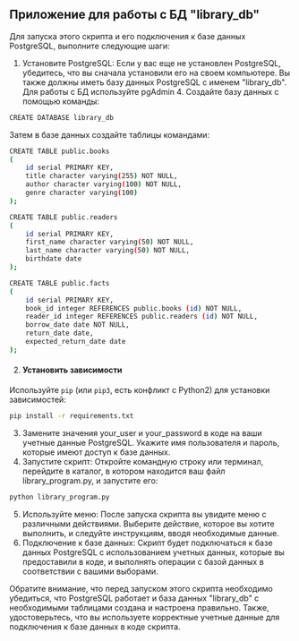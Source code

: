 ## Приложение для работы с БД "library_db"

Для запуска этого скрипта и его подключения к базе данных PostgreSQL, выполните следующие шаги:

1. Установите PostgreSQL: Если у вас еще не установлен PostgreSQL, убедитесь, что вы сначала 
установили его на своем компьютере. Вы также должны иметь базу данных PostgreSQL с 
именем "library_db". Для работы с БД используйте pgAdmin 4. Создайте базу данных с помощью команды:
```sh
CREATE DATABASE library_db
```
Затем в базе данных создайте таблицы командами:
```sh
CREATE TABLE public.books
(
    id serial PRIMARY KEY,
    title character varying(255) NOT NULL,
    author character varying(100) NOT NULL,
    genre character varying(100)
);
```
```sh
CREATE TABLE public.readers
(
    id serial PRIMARY KEY,
    first_name character varying(50) NOT NULL,
    last_name character varying(50) NOT NULL,
    birthdate date
);
```
```sh
CREATE TABLE public.facts
(
    id serial PRIMARY KEY,
    book_id integer REFERENCES public.books (id) NOT NULL,
    reader_id integer REFERENCES public.readers (id) NOT NULL,
    borrow_date date NOT NULL,
    return_date date,
    expected_return_date date
);
```
2. #### Установить зависимости

Используйте `pip` (или `pip3`, есть конфликт с Python2) для установки 
зависимостей:

```sh
pip install -r requirements.txt
```
3. Замените значения your_user и your_password в коде на ваши учетные данные PostgreSQL. Укажите имя пользователя и 
пароль, которые имеют доступ к базе данных.
4. Запустите скрипт: Откройте командную строку или терминал, перейдите в каталог, в котором находится ваш файл 
library_program.py, и запустите его:
```sh
python library_program.py
```
5. Используйте меню: После запуска скрипта вы увидите меню с различными действиями. Выберите действие, которое вы 
хотите выполнить, и следуйте инструкциям, вводя необходимые данные.
6. Подключение к базе данных: Скрипт будет подключаться к базе данных PostgreSQL с использованием учетных данных, 
которые вы предоставили в коде, и выполнять операции с базой данных в соответствии с вашими выборами.


Обратите внимание, что перед запуском этого скрипта необходимо убедиться, что PostgreSQL работает и база данных 
"library_db" с необходимыми таблицами создана и настроена правильно. Также, удостоверьтесь, что вы используете 
корректные учетные данные для подключения к базе данных в коде скрипта.